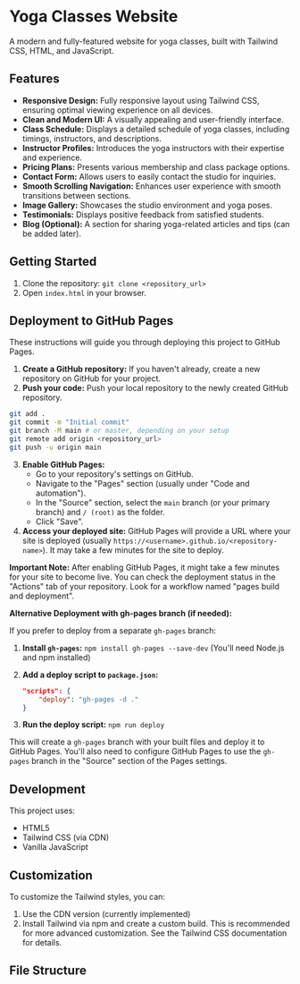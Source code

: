 # Yoga Classes Website

A modern and fully-featured website for yoga classes, built with Tailwind CSS, HTML, and JavaScript.

## Features

- **Responsive Design:** Fully responsive layout using Tailwind CSS, ensuring optimal viewing experience on all devices.
- **Clean and Modern UI:** A visually appealing and user-friendly interface.
- **Class Schedule:** Displays a detailed schedule of yoga classes, including timings, instructors, and descriptions.
- **Instructor Profiles:** Introduces the yoga instructors with their expertise and experience.
- **Pricing Plans:** Presents various membership and class package options.
- **Contact Form:** Allows users to easily contact the studio for inquiries.
- **Smooth Scrolling Navigation:** Enhances user experience with smooth transitions between sections.
- **Image Gallery:** Showcases the studio environment and yoga poses.
- **Testimonials:** Displays positive feedback from satisfied students.
- **Blog (Optional):** A section for sharing yoga-related articles and tips (can be added later).

## Getting Started

1.  Clone the repository: `git clone <repository_url>`
2.  Open `index.html` in your browser.

## Deployment to GitHub Pages

These instructions will guide you through deploying this project to GitHub Pages.

1.  **Create a GitHub repository:** If you haven't already, create a new repository on GitHub for your project.
2.  **Push your code:** Push your local repository to the newly created GitHub repository.

   ```bash
   git add .
   git commit -m "Initial commit"
   git branch -M main # or master, depending on your setup
   git remote add origin <repository_url>
   git push -u origin main
   ```

3.  **Enable GitHub Pages:**
    *   Go to your repository's settings on GitHub.
    *   Navigate to the "Pages" section (usually under "Code and automation").
    *   In the "Source" section, select the `main` branch (or your primary branch) and `/ (root)` as the folder.
    *   Click "Save".
4.  **Access your deployed site:** GitHub Pages will provide a URL where your site is deployed (usually `https://<username>.github.io/<repository-name>`). It may take a few minutes for the site to deploy.

   **Important Note:** After enabling GitHub Pages, it might take a few minutes for your site to become live. You can check the deployment status in the "Actions" tab of your repository.  Look for a workflow named "pages build and deployment".

   **Alternative Deployment with gh-pages branch (if needed):**

   If you prefer to deploy from a separate `gh-pages` branch:

   1.  **Install `gh-pages`:** `npm install gh-pages --save-dev` (You'll need Node.js and npm installed)
   2.  **Add a deploy script to `package.json`:**

       ```json
       "scripts": {
           "deploy": "gh-pages -d ."
       }
       ```

   3.  **Run the deploy script:** `npm run deploy`

   This will create a `gh-pages` branch with your built files and deploy it to GitHub Pages.  You'll also need to configure GitHub Pages to use the `gh-pages` branch in the "Source" section of the Pages settings.

## Development

This project uses:

-   HTML5
-   Tailwind CSS (via CDN)
-   Vanilla JavaScript

## Customization

To customize the Tailwind styles, you can:

1.  Use the CDN version (currently implemented)
2.  Install Tailwind via npm and create a custom build.  This is recommended for more advanced customization.  See the Tailwind CSS documentation for details.

## File Structure